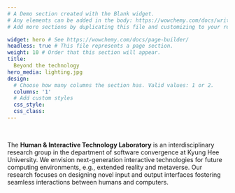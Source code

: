 ```yaml
---
# A Demo section created with the Blank widget.
# Any elements can be added in the body: https://wowchemy.com/docs/writing-markdown-latex/
# Add more sections by duplicating this file and customizing to your requirements.

widget: hero # See https://wowchemy.com/docs/page-builder/
headless: true # This file represents a page section.
weight: 10 # Order that this section will appear.
title: 
  Beyond the technology  
hero_media: lighting.jpg
design:
  # Choose how many columns the section has. Valid values: 1 or 2.
  columns: '1'
  # Add custom styles
  css_style:
  css_class:
---
```


<br>

The **Human & Interactive Technology Laboratory** is an interdisciplinary research group in the department of software convergence at Kyung Hee University.
We envision next-generation interactive technologies for future computing environments, e.g., extended reality and metaverse. 
Our research focuses on designing novel input and output interfaces fostering seamless interactions between humans and computers.  
